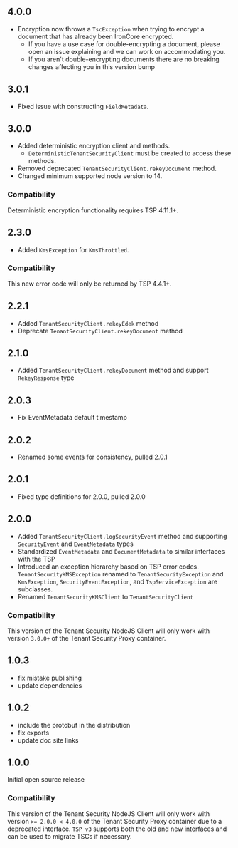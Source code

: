 ## 4.0.0

-   Encryption now throws a `TscException` when trying to encrypt a document that has already been IronCore encrypted.
    -   If you have a use case for double-encrypting a document, please open an issue explaining and we can work on accommodating you.
    -   If you aren't double-encrypting documents there are no breaking changes affecting you in this version bump

## 3.0.1

-   Fixed issue with constructing `FieldMetadata`.

## 3.0.0

-   Added deterministic encryption client and methods.
    -   `DeterministicTenantSecurityClient` must be created to access these methods.
-   Removed deprecated `TenantSecurityClient.rekeyDocument` method.
-   Changed minimum supported node version to 14.

### Compatibility

Deterministic encryption functionality requires TSP 4.11.1+.

## 2.3.0

-   Added `KmsException` for `KmsThrottled`.

### Compatibility

This new error code will only be returned by TSP 4.4.1+.

## 2.2.1

-   Added `TenantSecurityClient.rekeyEdek` method
-   Deprecate `TenantSecurityClient.rekeyDocument` method

## 2.1.0

-   Added `TenantSecurityClient.rekeyDocument` method and support `RekeyResponse` type

## 2.0.3

-   Fix EventMetadata default timestamp

## 2.0.2

-   Renamed some events for consistency, pulled 2.0.1

## 2.0.1

-   Fixed type definitions for 2.0.0, pulled 2.0.0

## 2.0.0

-   Added `TenantSecurityClient.logSecurityEvent` method and supporting `SecurityEvent` and `EventMetadata` types
-   Standardized `EventMetadata` and `DocumentMetadata` to similar interfaces with the TSP
-   Introduced an exception hierarchy based on TSP error codes. `TenantSecurityKMSException` renamed to `TenantSecurityException` and
    `KmsException`, `SecurityEventException`, and `TspServiceException` are subclasses.
-   Renamed `TenantSecurityKMSClient` to `TenantSecurityClient`

### Compatibility

This version of the Tenant Security NodeJS Client will only work with version `3.0.0+` of the Tenant Security Proxy container.

## 1.0.3

-   fix mistake publishing
-   update dependencies

## 1.0.2

-   include the protobuf in the distribution
-   fix exports
-   update doc site links

## 1.0.0

Initial open source release

### Compatibility

This version of the Tenant Security NodeJS Client will only work with version `>= 2.0.0 < 4.0.0` of the Tenant Security Proxy container due to a deprecated interface. `TSP v3` supports both the old and new interfaces and can be used to migrate TSCs if necessary.
